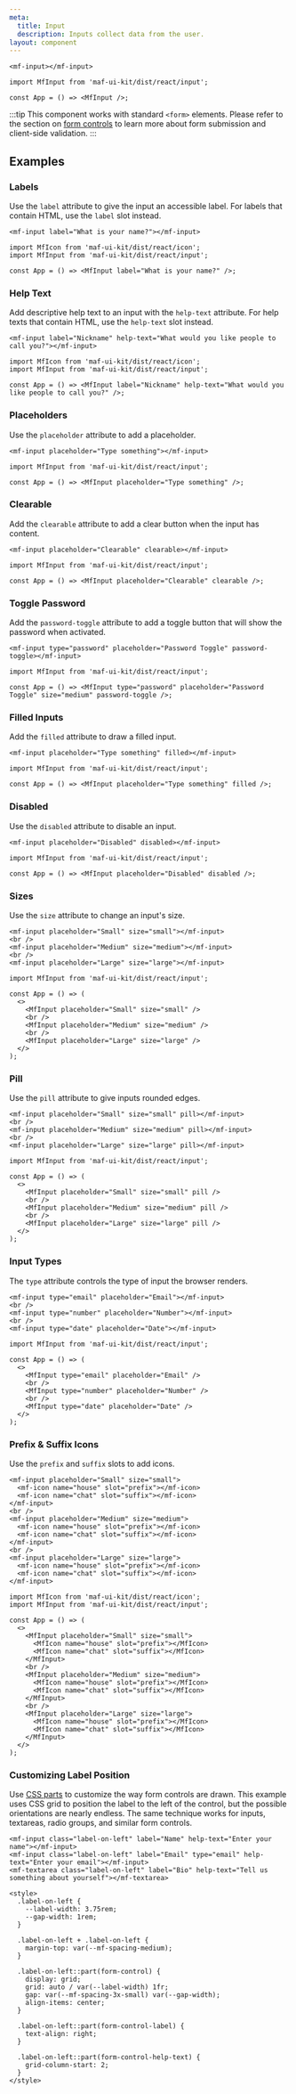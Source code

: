 ```yaml
---
meta:
  title: Input
  description: Inputs collect data from the user.
layout: component
---
```


```html:preview
<mf-input></mf-input>
```

```jsx:react
import MfInput from 'maf-ui-kit/dist/react/input';

const App = () => <MfInput />;
```

:::tip
This component works with standard `<form>` elements. Please refer to the section on [form controls](/getting-started/form-controls) to learn more about form submission and client-side validation.
:::

## Examples

### Labels

Use the `label` attribute to give the input an accessible label. For labels that contain HTML, use the `label` slot instead.

```html:preview
<mf-input label="What is your name?"></mf-input>
```

```jsx:react
import MfIcon from 'maf-ui-kit/dist/react/icon';
import MfInput from 'maf-ui-kit/dist/react/input';

const App = () => <MfInput label="What is your name?" />;
```

### Help Text

Add descriptive help text to an input with the `help-text` attribute. For help texts that contain HTML, use the `help-text` slot instead.

```html:preview
<mf-input label="Nickname" help-text="What would you like people to call you?"></mf-input>
```

```jsx:react
import MfIcon from 'maf-ui-kit/dist/react/icon';
import MfInput from 'maf-ui-kit/dist/react/input';

const App = () => <MfInput label="Nickname" help-text="What would you like people to call you?" />;
```

### Placeholders

Use the `placeholder` attribute to add a placeholder.

```html:preview
<mf-input placeholder="Type something"></mf-input>
```

```jsx:react
import MfInput from 'maf-ui-kit/dist/react/input';

const App = () => <MfInput placeholder="Type something" />;
```

### Clearable

Add the `clearable` attribute to add a clear button when the input has content.

```html:preview
<mf-input placeholder="Clearable" clearable></mf-input>
```

```jsx:react
import MfInput from 'maf-ui-kit/dist/react/input';

const App = () => <MfInput placeholder="Clearable" clearable />;
```

### Toggle Password

Add the `password-toggle` attribute to add a toggle button that will show the password when activated.

```html:preview
<mf-input type="password" placeholder="Password Toggle" password-toggle></mf-input>
```

```jsx:react
import MfInput from 'maf-ui-kit/dist/react/input';

const App = () => <MfInput type="password" placeholder="Password Toggle" size="medium" password-toggle />;
```

### Filled Inputs

Add the `filled` attribute to draw a filled input.

```html:preview
<mf-input placeholder="Type something" filled></mf-input>
```

```jsx:react
import MfInput from 'maf-ui-kit/dist/react/input';

const App = () => <MfInput placeholder="Type something" filled />;
```

### Disabled

Use the `disabled` attribute to disable an input.

```html:preview
<mf-input placeholder="Disabled" disabled></mf-input>
```

```jsx:react
import MfInput from 'maf-ui-kit/dist/react/input';

const App = () => <MfInput placeholder="Disabled" disabled />;
```

### Sizes

Use the `size` attribute to change an input's size.

```html:preview
<mf-input placeholder="Small" size="small"></mf-input>
<br />
<mf-input placeholder="Medium" size="medium"></mf-input>
<br />
<mf-input placeholder="Large" size="large"></mf-input>
```

```jsx:react
import MfInput from 'maf-ui-kit/dist/react/input';

const App = () => (
  <>
    <MfInput placeholder="Small" size="small" />
    <br />
    <MfInput placeholder="Medium" size="medium" />
    <br />
    <MfInput placeholder="Large" size="large" />
  </>
);
```

### Pill

Use the `pill` attribute to give inputs rounded edges.

```html:preview
<mf-input placeholder="Small" size="small" pill></mf-input>
<br />
<mf-input placeholder="Medium" size="medium" pill></mf-input>
<br />
<mf-input placeholder="Large" size="large" pill></mf-input>
```

```jsx:react
import MfInput from 'maf-ui-kit/dist/react/input';

const App = () => (
  <>
    <MfInput placeholder="Small" size="small" pill />
    <br />
    <MfInput placeholder="Medium" size="medium" pill />
    <br />
    <MfInput placeholder="Large" size="large" pill />
  </>
);
```

### Input Types

The `type` attribute controls the type of input the browser renders.

```html:preview
<mf-input type="email" placeholder="Email"></mf-input>
<br />
<mf-input type="number" placeholder="Number"></mf-input>
<br />
<mf-input type="date" placeholder="Date"></mf-input>
```

```jsx:react
import MfInput from 'maf-ui-kit/dist/react/input';

const App = () => (
  <>
    <MfInput type="email" placeholder="Email" />
    <br />
    <MfInput type="number" placeholder="Number" />
    <br />
    <MfInput type="date" placeholder="Date" />
  </>
);
```

### Prefix & Suffix Icons

Use the `prefix` and `suffix` slots to add icons.

```html:preview
<mf-input placeholder="Small" size="small">
  <mf-icon name="house" slot="prefix"></mf-icon>
  <mf-icon name="chat" slot="suffix"></mf-icon>
</mf-input>
<br />
<mf-input placeholder="Medium" size="medium">
  <mf-icon name="house" slot="prefix"></mf-icon>
  <mf-icon name="chat" slot="suffix"></mf-icon>
</mf-input>
<br />
<mf-input placeholder="Large" size="large">
  <mf-icon name="house" slot="prefix"></mf-icon>
  <mf-icon name="chat" slot="suffix"></mf-icon>
</mf-input>
```

```jsx:react
import MfIcon from 'maf-ui-kit/dist/react/icon';
import MfInput from 'maf-ui-kit/dist/react/input';

const App = () => (
  <>
    <MfInput placeholder="Small" size="small">
      <MfIcon name="house" slot="prefix"></MfIcon>
      <MfIcon name="chat" slot="suffix"></MfIcon>
    </MfInput>
    <br />
    <MfInput placeholder="Medium" size="medium">
      <MfIcon name="house" slot="prefix"></MfIcon>
      <MfIcon name="chat" slot="suffix"></MfIcon>
    </MfInput>
    <br />
    <MfInput placeholder="Large" size="large">
      <MfIcon name="house" slot="prefix"></MfIcon>
      <MfIcon name="chat" slot="suffix"></MfIcon>
    </MfInput>
  </>
);
```

### Customizing Label Position

Use [CSS parts](#css-parts) to customize the way form controls are drawn. This example uses CSS grid to position the label to the left of the control, but the possible orientations are nearly endless. The same technique works for inputs, textareas, radio groups, and similar form controls.

```html:preview
<mf-input class="label-on-left" label="Name" help-text="Enter your name"></mf-input>
<mf-input class="label-on-left" label="Email" type="email" help-text="Enter your email"></mf-input>
<mf-textarea class="label-on-left" label="Bio" help-text="Tell us something about yourself"></mf-textarea>

<style>
  .label-on-left {
    --label-width: 3.75rem;
    --gap-width: 1rem;
  }

  .label-on-left + .label-on-left {
    margin-top: var(--mf-spacing-medium);
  }

  .label-on-left::part(form-control) {
    display: grid;
    grid: auto / var(--label-width) 1fr;
    gap: var(--mf-spacing-3x-small) var(--gap-width);
    align-items: center;
  }

  .label-on-left::part(form-control-label) {
    text-align: right;
  }

  .label-on-left::part(form-control-help-text) {
    grid-column-start: 2;
  }
</style>
```
